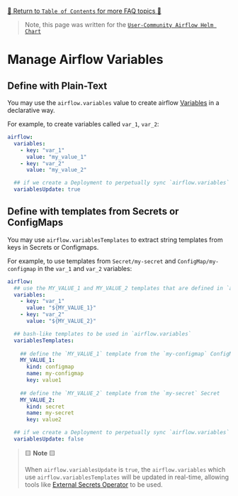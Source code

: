 [🔗 Return to `Table of Contents` for more FAQ topics 🔗](https://github.com/santosr2/airflow-community-chart/tree/main/charts/airflow#frequently-asked-questions)

> Note, this page was written for the [`User-Community Airflow Helm Chart`](https://github.com/santosr2/airflow-community-chart/tree/main/charts/airflow)

# Manage Airflow Variables

## Define with Plain-Text

You may use the `airflow.variables` value to create airflow [Variables](https://airflow.apache.org/docs/apache-airflow/stable/concepts.html#variables) in a declarative way.

For example, to create variables called `var_1`, `var_2`:

```yaml
airflow:
  variables:
    - key: "var_1"
      value: "my_value_1"
    - key: "var_2"
      value: "my_value_2"

  ## if we create a Deployment to perpetually sync `airflow.variables`
  variablesUpdate: true
```

## Define with templates from Secrets or ConfigMaps

You may use `airflow.variablesTemplates` to extract string templates from keys in Secrets or Configmaps.

For example, to use templates from `Secret/my-secret` and `ConfigMap/my-configmap` in the `var_1` and `var_2` variables:

```yaml
airflow:
  ## use the MY_VALUE_1 and MY_VALUE_2 templates that are defined in `airflow.variablesTemplates`
  variables:
    - key: "var_1"
      value: "${MY_VALUE_1}"
    - key: "var_2"
      value: "${MY_VALUE_2}"

  ## bash-like templates to be used in `airflow.variables`
  variablesTemplates:
    
    ## define the `MY_VALUE_1` template from the `my-configmap` ConfigMap
    MY_VALUE_1:
      kind: configmap
      name: my-configmap
      key: value1
      
    ## define the `MY_VALUE_2` template from the `my-secret` Secret
    MY_VALUE_2:
      kind: secret
      name: my-secret
      key: value2

  ## if we create a Deployment to perpetually sync `airflow.variables`
  variablesUpdate: false
```

> 🟨 __Note__ 🟨
>
> When `airflow.variablesUpdate` is `true`, the `airflow.variables` which use `airflow.variablesTemplates` will be updated in real-time, 
> allowing tools like [External Secrets Operator](https://github.com/external-secrets/external-secrets) to be used.